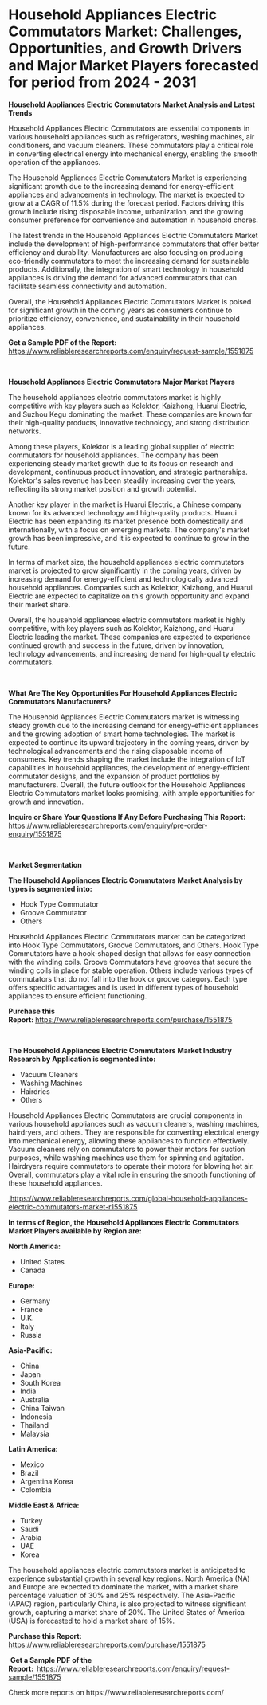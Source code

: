 <p><h1>Household Appliances Electric Commutators Market: Challenges, Opportunities, and Growth Drivers and Major Market Players forecasted for period from 2024 - 2031</h1></p><p><strong>Household Appliances Electric Commutators Market Analysis and Latest Trends</strong></p>
<p><p>Household Appliances Electric Commutators are essential components in various household appliances such as refrigerators, washing machines, air conditioners, and vacuum cleaners. These commutators play a critical role in converting electrical energy into mechanical energy, enabling the smooth operation of the appliances.</p><p>The Household Appliances Electric Commutators Market is experiencing significant growth due to the increasing demand for energy-efficient appliances and advancements in technology. The market is expected to grow at a CAGR of 11.5% during the forecast period. Factors driving this growth include rising disposable income, urbanization, and the growing consumer preference for convenience and automation in household chores.</p><p>The latest trends in the Household Appliances Electric Commutators Market include the development of high-performance commutators that offer better efficiency and durability. Manufacturers are also focusing on producing eco-friendly commutators to meet the increasing demand for sustainable products. Additionally, the integration of smart technology in household appliances is driving the demand for advanced commutators that can facilitate seamless connectivity and automation.</p><p>Overall, the Household Appliances Electric Commutators Market is poised for significant growth in the coming years as consumers continue to prioritize efficiency, convenience, and sustainability in their household appliances.</p></p>
<p><strong>Get a Sample PDF of the Report:&nbsp;</strong> <a href="https://www.reliableresearchreports.com/enquiry/request-sample/1551875">https://www.reliableresearchreports.com/enquiry/request-sample/1551875</a></p>
<p>&nbsp;</p>
<p><strong>Household Appliances Electric Commutators Major Market Players</strong></p>
<p><p>The household appliances electric commutators market is highly competitive with key players such as Kolektor, Kaizhong, Huarui Electric, and Suzhou Kegu dominating the market. These companies are known for their high-quality products, innovative technology, and strong distribution networks.</p><p>Among these players, Kolektor is a leading global supplier of electric commutators for household appliances. The company has been experiencing steady market growth due to its focus on research and development, continuous product innovation, and strategic partnerships. Kolektor's sales revenue has been steadily increasing over the years, reflecting its strong market position and growth potential.</p><p>Another key player in the market is Huarui Electric, a Chinese company known for its advanced technology and high-quality products. Huarui Electric has been expanding its market presence both domestically and internationally, with a focus on emerging markets. The company's market growth has been impressive, and it is expected to continue to grow in the future.</p><p>In terms of market size, the household appliances electric commutators market is projected to grow significantly in the coming years, driven by increasing demand for energy-efficient and technologically advanced household appliances. Companies such as Kolektor, Kaizhong, and Huarui Electric are expected to capitalize on this growth opportunity and expand their market share.</p><p>Overall, the household appliances electric commutators market is highly competitive, with key players such as Kolektor, Kaizhong, and Huarui Electric leading the market. These companies are expected to experience continued growth and success in the future, driven by innovation, technology advancements, and increasing demand for high-quality electric commutators.</p></p>
<p>&nbsp;</p>
<p><strong>What Are The Key Opportunities For Household Appliances Electric Commutators Manufacturers?</strong></p>
<p><p>The Household Appliances Electric Commutators market is witnessing steady growth due to the increasing demand for energy-efficient appliances and the growing adoption of smart home technologies. The market is expected to continue its upward trajectory in the coming years, driven by technological advancements and the rising disposable income of consumers. Key trends shaping the market include the integration of IoT capabilities in household appliances, the development of energy-efficient commutator designs, and the expansion of product portfolios by manufacturers. Overall, the future outlook for the Household Appliances Electric Commutators market looks promising, with ample opportunities for growth and innovation.</p></p>
<p><strong>Inquire or Share Your Questions If Any Before Purchasing This Report:</strong> <a href="https://www.reliableresearchreports.com/enquiry/pre-order-enquiry/1551875">https://www.reliableresearchreports.com/enquiry/pre-order-enquiry/1551875</a></p>
<p>&nbsp;</p>
<p><strong>Market Segmentation</strong></p>
<p><strong>The Household Appliances Electric Commutators Market Analysis by types is segmented into:</strong></p>
<p><ul><li>Hook Type Commutator</li><li>Groove Commutator</li><li>Others</li></ul></p>
<p><p>Household Appliances Electric Commutators market can be categorized into Hook Type Commutators, Groove Commutators, and Others. Hook Type Commutators have a hook-shaped design that allows for easy connection with the winding coils. Groove Commutators have grooves that secure the winding coils in place for stable operation. Others include various types of commutators that do not fall into the hook or groove category. Each type offers specific advantages and is used in different types of household appliances to ensure efficient functioning.</p></p>
<p><strong>Purchase this Report:&nbsp;</strong><a href="https://www.reliableresearchreports.com/purchase/1551875">https://www.reliableresearchreports.com/purchase/1551875</a></p>
<p>&nbsp;</p>
<p><strong>The Household Appliances Electric Commutators Market Industry Research by Application is segmented into:</strong></p>
<p><ul><li>Vacuum Cleaners</li><li>Washing Machines</li><li>Hairdries</li><li>Others</li></ul></p>
<p><p>Household Appliances Electric Commutators are crucial components in various household appliances such as vacuum cleaners, washing machines, hairdryers, and others. They are responsible for converting electrical energy into mechanical energy, allowing these appliances to function effectively. Vacuum cleaners rely on commutators to power their motors for suction purposes, while washing machines use them for spinning and agitation. Hairdryers require commutators to operate their motors for blowing hot air. Overall, commutators play a vital role in ensuring the smooth functioning of these household appliances.</p></p>
<p><a href="https://www.reliableresearchreports.com/global-household-appliances-electric-commutators-market-r1551875">&nbsp;https://www.reliableresearchreports.com/global-household-appliances-electric-commutators-market-r1551875</a></p>
<p><strong>In terms of Region, the Household Appliances Electric Commutators Market Players available by Region are:</strong></p>
<p>
    <p> <strong> North America: </strong>
        <ul>
            <li>United States</li>
            <li>Canada</li>
        </ul>
        </p> 
    <p> <strong> Europe: </strong>
        <ul>
            <li>Germany</li>
            <li>France</li>
            <li>U.K.</li>
            <li>Italy</li>
            <li>Russia</li>
        </ul>
        </p> 
    <p> <strong> Asia-Pacific: </strong>
        <ul>
            <li>China</li>
            <li>Japan</li>
            <li>South Korea</li>
            <li>India</li>
            <li>Australia</li>
            <li>China Taiwan</li>
            <li>Indonesia</li>
            <li>Thailand</li>
            <li>Malaysia</li>
        </ul>
        </p> 
    <p> <strong> Latin America: </strong>
        <ul>
            <li>Mexico</li>
            <li>Brazil</li>
            <li>Argentina Korea</li>
            <li>Colombia</li>
        </ul>
        </p> 
    <p> <strong> Middle East & Africa: </strong>
        <ul>
            <li>Turkey</li>
            <li>Saudi</li>
            <li>Arabia</li>
            <li>UAE</li>
            <li>Korea</li>
        </ul>
    </p>
    </p>
<p><p>The household appliances electric commutators market is anticipated to experience substantial growth in several key regions. North America (NA) and Europe are expected to dominate the market, with a market share percentage valuation of 30% and 25% respectively. The Asia-Pacific (APAC) region, particularly China, is also projected to witness significant growth, capturing a market share of 20%. The United States of America (USA) is forecasted to hold a market share of 15%.</p></p>
<p><strong>Purchase this Report: </strong><a href="https://www.reliableresearchreports.com/purchase/1551875">https://www.reliableresearchreports.com/purchase/1551875</a></p>
<p>&nbsp;<strong>Get a Sample PDF of the Report:&nbsp;&nbsp;</strong><a href="https://www.reliableresearchreports.com/enquiry/request-sample/1551875">https://www.reliableresearchreports.com/enquiry/request-sample/1551875</a></p>
<p><strong></strong></p>
<p>Check more reports on https://www.reliableresearchreports.com/</p>